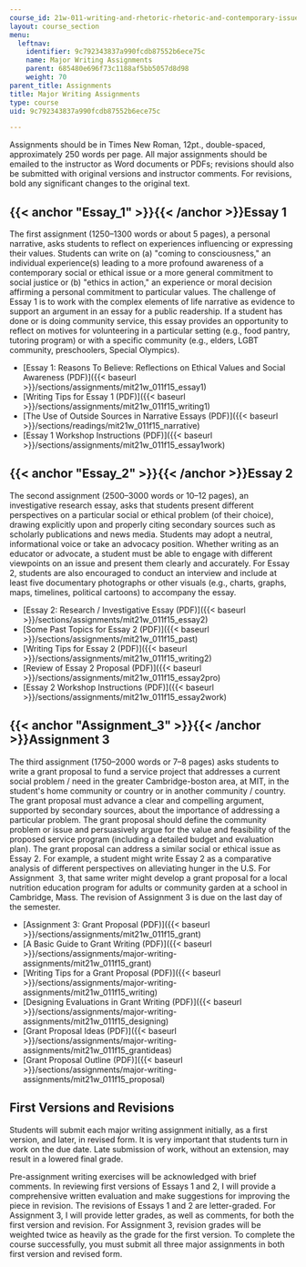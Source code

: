```yaml
---
course_id: 21w-011-writing-and-rhetoric-rhetoric-and-contemporary-issues-fall-2015
layout: course_section
menu:
  leftnav:
    identifier: 9c792343837a990fcdb87552b6ece75c
    name: Major Writing Assignments
    parent: 685480e696f73c1188af5bb5057d8d98
    weight: 70
parent_title: Assignments
title: Major Writing Assignments
type: course
uid: 9c792343837a990fcdb87552b6ece75c

---
```


Assignments should be in Times New Roman, 12pt., double-spaced, approximately 250 words per page. All major assignments should be emailed to the instructor as Word documents or PDFs; revisions should also be submitted with original versions and instructor comments. For revisions, bold any significant changes to the original text.

{{< anchor "Essay_1" >}}{{< /anchor >}}Essay 1
----------------------------------------------

The first assignment (1250–1300 words or about 5 pages), a personal narrative, asks students to reflect on experiences influencing or expressing their values. Students can write on (a) "coming to consciousness," an individual experience(s) leading to a more profound awareness of a contemporary social or ethical issue or a more general commitment to social justice or (b) "ethics in action," an experience or moral decision affirming a personal commitment to particular values. The challenge of Essay 1 is to work with the complex elements of life narrative as evidence to support an argument in an essay for a public readership. If a student has done or is doing community service, this essay provides an opportunity to reflect on motives for volunteering in a particular setting (e.g., food pantry, tutoring program) or with a specific community (e.g., elders, LGBT community, preschoolers, Special Olympics).

*   [Essay 1: Reasons To Believe: Reflections on Ethical Values and Social Awareness (PDF)]({{< baseurl >}}/sections/assignments/mit21w_011f15_essay1)
*   [Writing Tips for Essay 1 (PDF)]({{< baseurl >}}/sections/assignments/mit21w_011f15_writing1)
*   [The Use of Outside Sources in Narrative Essays (PDF)]({{< baseurl >}}/sections/readings/mit21w_011f15_narrative)
*   [Essay 1 Workshop Instructions (PDF)]({{< baseurl >}}/sections/assignments/mit21w_011f15_essay1work)

{{< anchor "Essay_2" >}}{{< /anchor >}}Essay 2
----------------------------------------------

The second assignment (2500–3000 words or 10–12 pages), an investigative research essay, asks that students present different perspectives on a particular social or ethical problem (of their choice), drawing explicitly upon and properly citing secondary sources such as scholarly publications and news media. Students may adopt a neutral, informational voice or take an advocacy position. Whether writing as an educator or advocate, a student must be able to engage with different viewpoints on an issue and present them clearly and accurately. For Essay 2, students are also encouraged to conduct an interview and include at least five documentary photographs or other visuals (e.g., charts, graphs, maps, timelines, political cartoons) to accompany the essay.

*   [Essay 2: Research / Investigative Essay (PDF)]({{< baseurl >}}/sections/assignments/mit21w_011f15_essay2)
*   [Some Past Topics for Essay 2 (PDF)]({{< baseurl >}}/sections/assignments/mit21w_011f15_past)
*   [Writing Tips for Essay 2 (PDF)]({{< baseurl >}}/sections/assignments/mit21w_011f15_writing2)
*   [Review of Essay 2 Proposal (PDF)]({{< baseurl >}}/sections/assignments/mit21w_011f15_essay2pro)
*   [Essay 2 Workshop Instructions (PDF)]({{< baseurl >}}/sections/assignments/mit21w_011f15_essay2work)

{{< anchor "Assignment_3" >}}{{< /anchor >}}Assignment 3
--------------------------------------------------------

The third assignment (1750–2000 words or 7–8 pages) asks students to write a grant proposal to fund a service project that addresses a current social problem / need in the greater Cambridge-boston area, at MIT, in the student's home community or country or in another community / country. The grant proposal must advance a clear and compelling argument, supported by secondary sources, about the importance of addressing a particular problem. The grant proposal should define the community problem or issue and persuasively argue for the value and feasibility of the proposed service program (including a detailed budget and evaluation plan). The grant proposal can address a similar social or ethical issue as Essay 2. For example, a student might write Essay 2 as a comparative analysis of different perspectives on alleviating hunger in the U.S. For Assignment  3, that same writer might develop a grant proposal for a local nutrition education program for adults or community garden at a school in Cambridge, Mass. The revision of Assignment 3 is due on the last day of the semester.

*   [Assignment 3: Grant Proposal (PDF)]({{< baseurl >}}/sections/assignments/mit21w_011f15_grant)
*   [A Basic Guide to Grant Writing (PDF)]({{< baseurl >}}/sections/assignments/major-writing-assignments/mit21w_011f15_grant)
*   [Writing Tips for a Grant Proposal (PDF)]({{< baseurl >}}/sections/assignments/major-writing-assignments/mit21w_011f15_writing)
*   [Designing Evaluations in Grant Writing (PDF)]({{< baseurl >}}/sections/assignments/major-writing-assignments/mit21w_011f15_designing)
*   [Grant Proposal Ideas (PDF)]({{< baseurl >}}/sections/assignments/major-writing-assignments/mit21w_011f15_grantideas)
*   [Grant Proposal Outline (PDF)]({{< baseurl >}}/sections/assignments/major-writing-assignments/mit21w_011f15_proposal)

First Versions and Revisions
----------------------------

Students will submit each major writing assignment initially, as a first version, and later, in revised form. It is very important that students turn in work on the due date. Late submission of work, without an extension, may result in a lowered final grade.

Pre-assignment writing exercises will be acknowledged with brief comments. In reviewing first versions of Essays 1 and 2, I will provide a comprehensive written evaluation and make suggestions for improving the piece in revision. The revisions of Essays 1 and 2 are letter-graded. For Assignment 3, I will provide letter grades, as well as comments, for both the first version and revision. For Assignment 3, revision grades will be weighted twice as heavily as the grade for the first version. To complete the course successfully, you must submit all three major assignments in both first version and revised form.